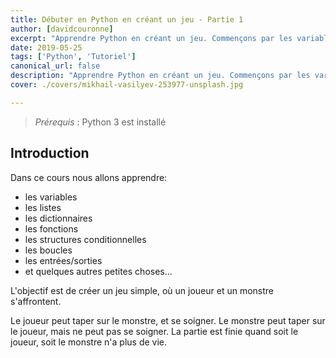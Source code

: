 ```yaml
---
title: Débuter en Python en créant un jeu - Partie 1
author: [davidcouronne]
excerpt: "Apprendre Python en créant un jeu. Commençons par les variables"
date: 2019-05-25
tags: ['Python', 'Tutoriel']
canonical_url: false
description: "Apprendre Python en créant un jeu. Commençons par les variables"
cover: ./covers/mikhail-vasilyev-253977-unsplash.jpg

---
```


> *Prérequis* : Python 3 est installé

## Introduction

Dans ce cours nous allons apprendre:

+ les variables
+ les listes
+ les dictionnaires
+ les fonctions
+ les structures conditionnelles
+ les boucles
+ les entrées/sorties
+ et quelques autres petites choses...

L'objectif est de créer un jeu simple, où un joueur et un monstre s'affrontent.

Le joueur peut taper sur le monstre, et se soigner. Le monstre peut taper sur le joueur, mais ne peut pas se soigner. La partie est finie quand soit le joueur, soit le monstre n'a plus de vie.